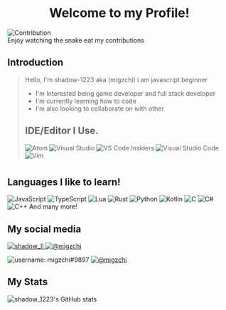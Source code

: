 <h1 align="center">Welcome to my Profile!</h1>

![Contribution](https://github.com/Shadow-1223/Shadow-1223/blob/output/github-contribution-grid-snake.svg) <br>
Enjoy watching the snake eat my contributions


## Introduction

> Hello, I'm shadow-1223 aka (migzchi) i am javascript beginner
> - I'm Interested being game developer and full stack developer
> - I'm currently learning how to code
> - I'm also looking to collaborate on with other
> 
> ## IDE/Editor I Use.
> ![Atom](https://img.shields.io/badge/Atom-%2366595C.svg?style=for-the-badge&logo=atom&logoColor=white)
> ![Visual Studio](https://img.shields.io/badge/Visual%20Studio-5C2D91.svg?style=for-the-badge&logo=visual-studio&logoColor=white)
> ![VS Code Insiders](https://img.shields.io/badge/VS%20Code%20Insiders-35b393.svg?style=for-the-badge&logo=visual-studio-code&logoColor=white)
> ![Visual Studio Code](https://img.shields.io/badge/Visual%20Studio%20Code-0078d7.svg?style=for-the-badge&logo=visual-studio-code&logoColor=white)
> ![Vim](https://img.shields.io/badge/VIM-%2311AB00.svg?style=for-the-badge&logo=vim&logoColor=white)
> #

## Languages I like to learn!
![JavaScript](https://img.shields.io/badge/javascript-%23323330.svg?style=for-the-badge&logo=javascript&logoColor=%23F7DF1E)
![TypeScript](https://img.shields.io/badge/typescript-%23007ACC.svg?style=for-the-badge&logo=typescript&logoColor=white)
![Lua](https://img.shields.io/badge/lua-%232C2D72.svg?style=for-the-badge&logo=lua&logoColor=white)
![Rust](https://img.shields.io/badge/rust-%23000000.svg?style=for-the-badge&logo=rust&logoColor=white)
![Python](https://img.shields.io/badge/python-3670A0?style=for-the-badge&logo=python&logoColor=ffdd54)
![Kotlin](https://img.shields.io/badge/kotlin-%237F52FF.svg?style=for-the-badge&logo=kotlin&logoColor=white)
![C](https://img.shields.io/badge/c-%2300599C.svg?style=for-the-badge&logo=c&logoColor=white)
![C#](https://img.shields.io/badge/c%23-%23239120.svg?style=for-the-badge&logo=c-sharp&logoColor=white)
![C++](https://img.shields.io/badge/c++-%2300599C.svg?style=for-the-badge&logo=c%2B%2B&logoColor=white)
And many more!

## My social media
<a href="https://www.reddit.com/user/shadow_ll/" target="_blank">
    <img alt="shadow_ll" src="https://img.shields.io/badge/My reddit Profile-%23FF4500.svg?style=for-the-badge&logo=reddit&logoColor=white"></img>
</a>
<a href="https://twitter.com/migzchi" target="_blank">
    <img alt="@migzchi" src="https://img.shields.io/badge/Follow me on Twitter-%23FFFFFF.svg?style=for-the-badge&logo=twitter&logoColor=blue"></img>
</a>

<img alt="username: migzchi#9897" src="https://img.shields.io/badge/Contact me on Discord-5865F2.svg?style=for-the-badge&logo=Discord&logoColor=white"></img>
<a href="https://www.instagram.com/shadow_lllllll/" target="_blank">
    <img alt="@migzchi" src="https://img.shields.io/badge/Follow me on Instagram-E4405F.svg?style=for-the-badge&logo=Instagram&logoColor=white"></img>
</a>

## My Stats
![shadow_1223's GitHub stats](https://github-readme-stats.vercel.app/api?username=shadow-1223&theme=codeSTACKr&show_icons=true)

